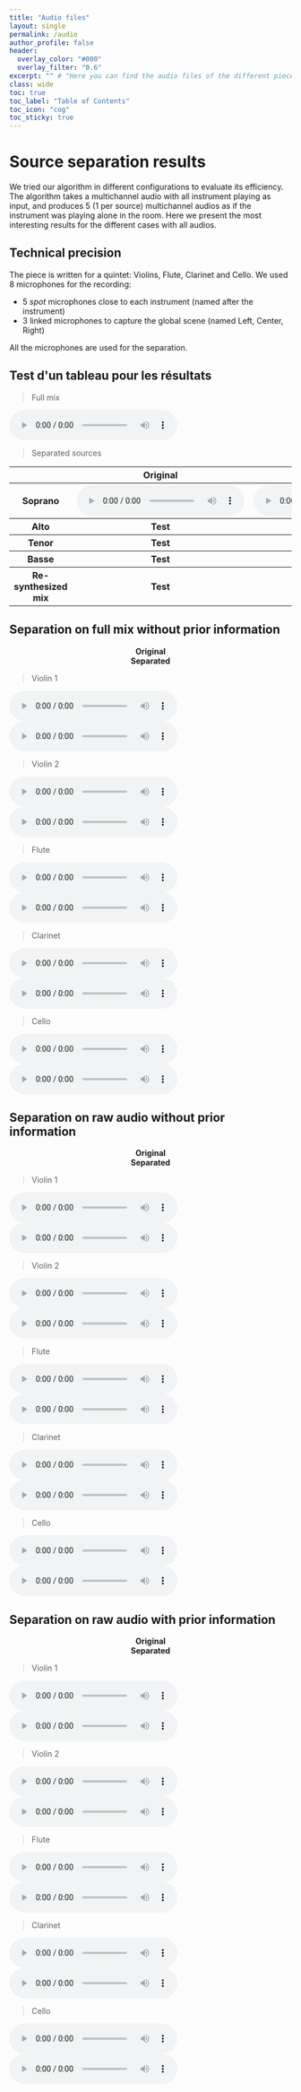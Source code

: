 ```yaml
---
title: "Audio files"
layout: single
permalink: /audio
author_profile: false
header:
  overlay_color: "#000"
  overlay_filter: "0.6"
excerpt: "" # "Here you can find the audio files of the different pieces we worked on." - Example of a subtitle
class: wide
toc: true
toc_label: "Table of Contents"
toc_icon: "cog"
toc_sticky: true
---
```

<html>

</html>


# Source separation results

We tried our algorithm in different configurations to evaluate its efficiency. The algorithm takes a multichannel audio with all instrument playing as input, and produces 5 (1 per source) multichannel audios as if the instrument was playing alone in the room. Here we present the most interesting results for the different cases with all audios.

## Technical precision
The piece is written for a quintet: Violins, Flute, Clarinet and Cello. We used 8 microphones for the recording:
- 5 *spot* microphones close to each instrument (named after the instrument)
- 3 linked microphones to capture the global scene (named Left, Center, Right)

All the microphones are used for the separation.

## Test d'un tableau pour les résultats

> Full mix
<audio controls>
  <source src="/audio/no_effect_audios/no_separation/micro_Violin1.wav"/>
</audio>

> Separated sources

<html>
  <table>
    <thread>
      <tr>
        <th>
          <!-- <center> Voice </center> -->
        </th>
        <th>
          <center> Original </center>
        </th>
        <th>
          <center> Ref </center>
        </th>
        <th>
          <center> Unet </center>
        </th>
        <th>
          <center> VA_NN_1 </center>
        </th>
        <th>
          <center> Warmup </center>
        </th>
      </tr>
    </thread>
    <tbody>
      <tr>
        <th> <strong> Soprano </strong> </th>
        <th>
          <audio controls="">
            <source src="/audio/no_effect_audios/no_separation/micro_Violin1.wav"/>
          </audio>
        </th>
        <th>
          <audio controls="">
            <source src="/audio/no_effect_audios/no_separation/micro_Violin1.wav"/>
          </audio>
        </th>
        <th>
          <audio controls="">
            <source src="/audio/no_effect_audios/no_separation/micro_Violin1.wav"/>
          </audio>
        </th>
        <th>
          <audio controls="">
            <source src="/audio/no_effect_audios/no_separation/micro_Violin1.wav"/>
          </audio>
        </th>
        <th>
          <audio controls="">
            <source src="/audio/no_effect_audios/no_separation/micro_Violin1.wav"/>
          </audio>
        </th>
      </tr>
      <tr>
        <th> <strong> Alto </strong> </th>
        <th>Test</th>
        <th>Test</th>
        <th>Test</th>
        <th>Test</th>
        <th>Test</th>
      </tr>
      <tr>
        <th> <strong> Tenor </strong> </th>
        <th>Test</th>
        <th>Test</th>
        <th>Test</th>
        <th>Test</th>
        <th>Test</th>
      </tr>
      <tr>
        <th> <strong> Basse </strong> </th>
        <th>Test</th>
        <th>Test</th>
        <th>Test</th>
        <th>Test</th>
        <th>Test</th>
      </tr>
      <tr>
        <th> <strong> Re-synthesized mix </strong> </th>
        <th>Test</th>
        <th>Test</th>
        <th>Test</th>
        <th>Test</th>
        <th>Test</th>
      </tr>
    </tbody>
  </table>
</html>

## Separation on full mix without prior information

<html>

<div id="container">
  <div id="left-column">
    <!-- content for the left column goes here -->
    <center>
    <strong> Original </strong>
    </center>
  </div>
  <div id="right-column">
    <!-- content for the right column goes here -->
    <center>
    <strong> Separated </strong>
    </center>
  </div>
</div>

</html>

> Violin 1

<html>

<div id="container">
  <div id="left-column">
    <!-- content for the left column goes here -->
    <audio controls>
      <source src="/audio/no_effect_audios/no_separation/micro_Violin1.wav">
    </audio>
  </div>
  <div id="right-column">
    <!-- content for the right column goes here -->
    <audio controls>
  <source src="/audio/no_effect_audios/separation/micro_Violin1/source_3_micro_Violin1_audio_length_12_n_basis_32_n_fft_4096.wav">
    </audio>
  </div>
</div>

</html>

> Violin 2

<html>

<div id="container">
  <div id="left-column">
    <!-- content for the left column goes here -->
    <audio controls>
      <source src="/audio/no_effect_audios/no_separation/micro_Violin2.wav">
    </audio>
  </div>
  <div id="right-column">
    <!-- content for the right column goes here -->
    <audio controls>
      <source src="/audio/no_effect_audios/separation/micro_Violin2/source_4_micro_Violin2_audio_length_12_n_basis_32_n_fft_4096.wav">
    </audio>
  </div>
</div>

</html>

> Flute

<html>

<div id="container">
  <div id="left-column">
    <!-- content for the left column goes here -->
    <audio controls>
      <source src="/audio/no_effect_audios/no_separation/micro_Flute.wav">
    </audio>
  </div>
  <div id="right-column">
    <!-- content for the right column goes here -->
    <audio controls>
      <source src="/audio/no_effect_audios/separation/micro_Flute/source_0_micro_Flute_audio_length_12_n_basis_32_n_fft_4096.wav">
    </audio>
  </div>
</div>

</html>

> Clarinet

<html>

<div id="container">
  <div id="left-column">
    <!-- content for the left column goes here -->
    <audio controls>
      <source src="/audio/no_effect_audios/no_separation/micro_Clarinet.wav">
    </audio>
  </div>
  <div id="right-column">
    <!-- content for the right column goes here -->
    <audio controls>
      <source src="/audio/no_effect_audios/separation/micro_Clarinet/source_1_micro_Clarinet_audio_length_12_n_basis_32_n_fft_4096.wav">
    </audio>
  </div>
</div>

</html>

> Cello

<html>

<div id="container">
  <div id="left-column">
    <!-- content for the left column goes here -->
    <audio controls>
      <source src="/audio/no_effect_audios/no_separation/micro_Cello.wav">
    </audio>
  </div>
  <div id="right-column">
    <!-- content for the right column goes here -->
    <audio controls>
      <source src="/audio/no_effect_audios/separation/micro_Cello/source_2_micro_Cello_audio_length_12_n_basis_32_n_fft_4096.wav">
    </audio>
  </div>
</div>

</html>


## Separation on raw audio without prior information
<html>

<div id="container">
  <div id="left-column">
    <!-- content for the left column goes here -->
    <center>
    <strong> Original </strong>
    </center>
  </div>
  <div id="right-column">
    <!-- content for the right column goes here -->
    <center>
    <strong> Separated </strong>
    </center>
  </div>
</div>

</html>

> Violin 1

<html>

<div id="container">
  <div id="left-column">
    <!-- content for the left column goes here -->
    <audio controls>
      <source src="/audio/sto_audios/no_separation/micro_Violin1.wav">
    </audio>
  </div>
  <div id="right-column">
    <!-- content for the right column goes here -->
    <audio controls>
  <source src="/audio/sto_audios/separation/micro_Violin1/source_3_micro_Violin1_audio_length_12_n_basis_32_n_fft_4096.wav">
    </audio>
  </div>
</div>

</html>

> Violin 2

<html>

<div id="container">
  <div id="left-column">
    <!-- content for the left column goes here -->
    <audio controls>
      <source src="/audio/sto_audios/no_separation/micro_Violin2.wav">
    </audio>
  </div>
  <div id="right-column">
    <!-- content for the right column goes here -->
    <audio controls>
      <source src="/audio/sto_audios/separation/micro_Violin2/source_4_micro_Violin2_audio_length_12_n_basis_32_n_fft_4096.wav">
    </audio>
  </div>
</div>

</html>

> Flute

<html>

<div id="container">
  <div id="left-column">
    <!-- content for the left column goes here -->
    <audio controls>
      <source src="/audio/sto_audios/no_separation/micro_Flute.wav">
    </audio>
  </div>
  <div id="right-column">
    <!-- content for the right column goes here -->
    <audio controls>
      <source src="/audio/sto_audios/separation/micro_Flute/source_0_micro_Flute_audio_length_12_n_basis_32_n_fft_4096.wav">
    </audio>
  </div>
</div>

</html>

> Clarinet

<html>

<div id="container">
  <div id="left-column">
    <!-- content for the left column goes here -->
    <audio controls>
      <source src="/audio/sto_audios/no_separation/micro_Clarinet.wav">
    </audio>
  </div>
  <div id="right-column">
    <!-- content for the right column goes here -->
    <audio controls>
      <source src="/audio/sto_audios/separation/micro_Clarinet/source_1_micro_Clarinet_audio_length_12_n_basis_32_n_fft_4096.wav">
    </audio>
  </div>
</div>

</html>

> Cello

<html>

<div id="container">
  <div id="left-column">
    <!-- content for the left column goes here -->
    <audio controls>
      <source src="/audio/sto_audios/no_separation/micro_Cello.wav">
    </audio>
  </div>
  <div id="right-column">
    <!-- content for the right column goes here -->
    <audio controls>
      <source src="/audio/sto_audios/separation/micro_Cello/source_2_micro_Cello_audio_length_12_n_basis_32_n_fft_4096.wav">
    </audio>
  </div>
</div>

</html>


## Separation on raw audio with prior information
<html>

<div id="container">
  <div id="left-column">
    <!-- content for the left column goes here -->
    <center>
    <strong> Original </strong>
    </center>
  </div>
  <div id="right-column">
    <!-- content for the right column goes here -->
    <center>
    <strong> Separated </strong>
    </center>
  </div>
</div>

</html>

> Violin 1

<html>

<div id="container">
  <div id="left-column">
    <!-- content for the left column goes here -->
    <audio controls>
      <source src="/audio/prior_dictionnary/no_separation/micro_Violin1.wav">
    </audio>
  </div>
  <div id="right-column">
    <!-- content for the right column goes here -->
    <audio controls>
  <source src="/audio/prior_dictionnary/separation/micro_Violin1/source_3_micro_Violin1_audio_length_10_n_basis_32_n_fft_4096.wav">
    </audio>
  </div>
</div>

</html>

> Violin 2

<html>

<div id="container">
  <div id="left-column">
    <!-- content for the left column goes here -->
    <audio controls>
      <source src="/audio/prior_dictionnary/no_separation/micro_Violin2.wav">
    </audio>
  </div>
  <div id="right-column">
    <!-- content for the right column goes here -->
    <audio controls>
      <source src="/audio/prior_dictionnary/separation/micro_Violin2/source_4_micro_Violin2_audio_length_10_n_basis_32_n_fft_4096.wav">
    </audio>
  </div>
</div>

</html>

> Flute

<html>

<div id="container">
  <div id="left-column">
    <!-- content for the left column goes here -->
    <audio controls>
      <source src="/audio/prior_dictionnary/no_separation/micro_Flute.wav">
    </audio>
  </div>
  <div id="right-column">
    <!-- content for the right column goes here -->
    <audio controls>
      <source src="/audio/prior_dictionnary/separation/micro_Flute/source_0_micro_Flute_audio_length_10_n_basis_32_n_fft_4096.wav">
    </audio>
  </div>
</div>

</html>

> Clarinet

<html>

<div id="container">
  <div id="left-column">
    <!-- content for the left column goes here -->
    <audio controls>
      <source src="/audio/prior_dictionnary/no_separation/micro_Clarinet.wav">
    </audio>
  </div>
  <div id="right-column">
    <!-- content for the right column goes here -->
    <audio controls>
      <source src="/audio/prior_dictionnary/separation/micro_Clarinet/source_1_micro_Clarinet_audio_length_10_n_basis_32_n_fft_4096.wav">
    </audio>
  </div>
</div>

</html>

> Cello

<html>

<div id="container">
  <div id="left-column">
    <!-- content for the left column goes here -->
    <audio controls>
      <source src="/audio/prior_dictionnary/no_separation/micro_Cello.wav">
    </audio>
  </div>
  <div id="right-column">
    <!-- content for the right column goes here -->
    <audio controls>
      <source src="/audio/prior_dictionnary/separation/micro_Cello/source_2_micro_Cello_audio_length_10_n_basis_32_n_fft_4096.wav">
    </audio>
  </div>
</div>

</html>
